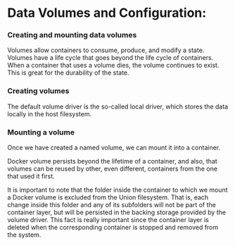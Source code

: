 <h1>Data Volumes and Configuration:</h1>


<h3>Creating and mounting data volumes</h3>
Volumes allow containers to consume, produce, and modify a state. Volumes have a life cycle that goes beyond the life cycle of containers. When a container that uses a volume dies, the volume continues to exist. This is great for the durability of the state.

<h3>Creating volumes</h3>
The default volume driver is the so-called local driver, which stores the data locally in the host filesystem.

<h3>Mounting a volume</h3>
Once we have created a named volume, we can mount it into a container.

Docker volume persists beyond the lifetime of a container, and also, that volumes can be reused by other, even different, containers from the one that used it first.

It is important to note that the folder inside the container to which we mount a Docker volume is excluded from the Union filesystem. That is, each change inside this folder and any of its subfolders will not be part of the container layer, but will be persisted in the backing storage provided by the volume driver. This fact is really important since the container layer is deleted when the corresponding container is stopped and removed from the system.

